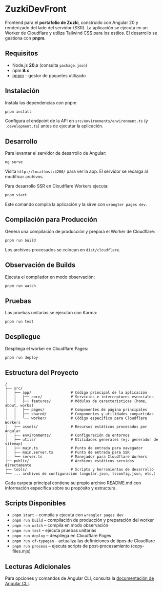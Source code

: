 # ZuzkiDevFront

Frontend para el **portafolio de Zuzki**, construido con Angular 20 y renderizado del lado del servidor (SSR). La aplicación se ejecuta en un Worker de Cloudflare y utiliza Tailwind CSS para los estilos. El desarrollo se gestiona con **pnpm**.

## Requisitos

- Node.js **20.x** (consulta `package.json`)
- npm **9.x**
- [pnpm](https://pnpm.io) – gestor de paquetes utilizado

## Instalación

Instala las dependencias con pnpm:

```bash
pnpm install
```

Configura el endpoint de la API en `src/environments/environment.ts` (y `.development.ts`) antes de ejecutar la aplicación.

## Desarrollo

Para levantar el servidor de desarrollo de Angular:

```bash
ng serve
```

Visita `http://localhost:4200/` para ver la app. El servidor se recarga al modificar archivos.

Para desarrollo SSR en Cloudflare Workers ejecuta:

```bash
pnpm start
```

Este comando compila la aplicación y la sirve con `wrangler pages dev`.

## Compilación para Producción

Genera una compilación de producción y prepara el Worker de Cloudflare:

```bash
pnpm run build
```

Los archivos procesados se colocan en `dist/cloudflare`.

## Observación de Builds

Ejecuta el compilador en modo observación:

```bash
pnpm run watch
```

## Pruebas

Las pruebas unitarias se ejecutan con Karma:

```bash
pnpm run test
```

## Despliegue

Despliega el worker en Cloudflare Pages:

```bash
pnpm run deploy
```

## Estructura del Proyecto

```
/
├── src/
│   ├── app/                  # Código principal de la aplicación
│   │   ├── core/             # Servicios e interceptores esenciales
│   │   ├── features/         # Módulos de características (home, about, works)
│   │   ├── pages/            # Componentes de página principales
│   │   ├── shared/           # Componentes y utilidades compartidas
│   │   └── worker/           # Código específico para Cloudflare Workers
│   ├── assets/               # Recursos estáticos procesados por Angular
│   ├── environments/         # Configuración de entornos
│   ├── utils/                # Utilidades generales (ej: generador de sitemap)
│   ├── main.ts               # Punto de entrada para navegador
│   ├── main.server.ts        # Punto de entrada para SSR
│   └── server.ts             # Manejador para Cloudflare Workers
├── public/                   # Archivos estáticos servidos directamente
├── tools/                    # Scripts y herramientas de desarrollo
└── ... archivos de configuración (angular.json, tsconfig.json, etc.)
```

Cada carpeta principal contiene su propio archivo README.md con información específica sobre su propósito y estructura.

## Scripts Disponibles

- `pnpm start` – compila y ejecuta con `wrangler pages dev`
- `pnpm run build` – compilación de producción y preparación del worker
- `pnpm run watch` – compila en modo observación
- `pnpm run test` – ejecuta pruebas unitarias
- `pnpm run deploy` – despliega en Cloudflare Pages
- `pnpm run cf-typegen` – actualiza las definiciones de tipos de Cloudflare
- `pnpm run process` – ejecuta scripts de post-procesamiento (copy-files.mjs)

## Lecturas Adicionales

Para opciones y comandos de Angular CLI, consulta la [documentación de Angular CLI](https://angular.dev/tools/cli).
